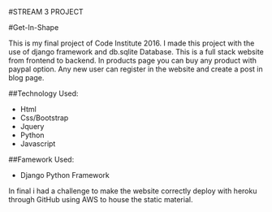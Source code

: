 #STREAM 3 PROJECT

#Get-In-Shape

This is my final project of Code Institute 2016. I made this project with the use of django framework and db.sqlite Database.
This is a full stack website from frontend to backend. In products page you can buy any product with paypal option. Any new user can register in the website and create a post in blog page.

##Technology Used:
* Html
* Css/Bootstrap
* Jquery
* Python
* Javascript

##Famework Used:
* Django Python Framework

In final i had a challenge to make the website correctly deploy with heroku through GitHub using AWS to house the static material.